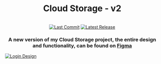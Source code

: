 <h1 align="center">Cloud Storage - v2</h1>
<br>
<div align="center">
<a href="https://github.com/ItsMateo20/Cloud/commit/main"><img src="https://img.shields.io/github/last-commit/ItsMateo20/Cloud?style=for-the-badge&labelColor=white&color=gray" alt="Last Commit"/></a>
<a href="https://github.com/ItsMateo20/Cloud/releases/latest"><img src="https://img.shields.io/github/v/release/ItsMateo20/Cloud?include_prereleases&sort=date&display_name=tag&style=for-the-badge&labelColor=white&color=gray" alt="Latest Release"/></a>
</div>
<h3 align="center">A new version of my Cloud Storage project, the entire design and functionality, can be found on <a href="https://www.figma.com/design/Nh5xaQlZEsJm8IMBb3ZCtk/Cloud">Figma</a></h3>

<a href="https://www.figma.com/design/Nh5xaQlZEsJm8IMBb3ZCtk/Cloud?node-id=6-332&t=0EGHgIoLrqkkhduz-1"><img src="https://github.com/user-attachments/assets/cc06f042-fd6a-439a-89c1-5b55e804d15a" alt="Login Design"/></a>
